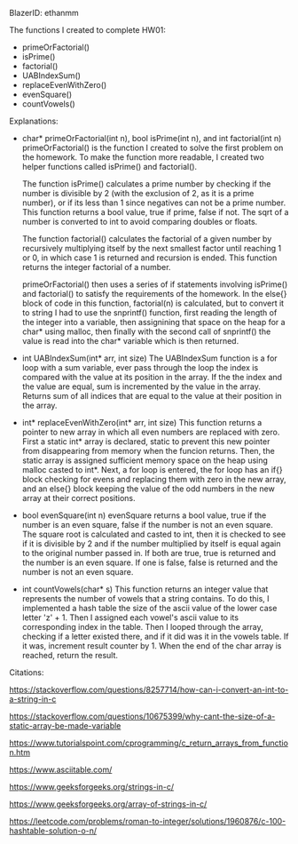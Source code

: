 BlazerID: ethanmm

The functions I created to complete HW01:

  * primeOrFactorial()
  * isPrime()
  * factorial()
  * UABIndexSum()
  * replaceEvenWithZero()
  * evenSquare()
  * countVowels()

Explanations:

  * char* primeOrFactorial(int n), bool isPrime(int n), and int factorial(int n)
      primeOrFactorial() is the function I created to solve the first problem on the 
      homework. To make the function more readable, I created two helper functions called isPrime() and factorial().

      The function isPrime() calculates a prime number by checking if the number is divisible by 2 (with the exclusion of 2, as it is a prime number), or if its less than 1 since negatives can not be a prime number. This function returns a bool value, true if prime, false if not. The sqrt of a number is converted to int to avoid comparing doubles or floats.

      The function factorial() calculates the factorial of a given number by recursively multiplying itself by the next smallest factor until reaching 1 or 0, in which case 1 is returned and recursion is ended. This function returns the integer factorial of a number.

      primeOrFactorial() then uses a series of if statements involving isPrime() and factorial() to satisfy the requirements of the homework. In the else{} block of code in this function, factorial(n) is calculated, but to convert it to string I had to use the snprintf() function, first reading the length of the integer into a variable, then assignining that space on the heap for a char* using malloc, then finally with the second call of snprintf() the value is read into the char* variable which is then returned.

  * int UABIndexSum(int* arr, int size)
      The UABIndexSum function is a for loop with a sum variable, ever pass through the loop the index is compared with the value at its position in the array. If the the index and the value are equal, sum is incremented by the value in the array. Returns sum of all indices that are equal to the value at their position in the array.
    
  * int* replaceEvenWithZero(int* arr, int size)
      This function returns a pointer to new array in which all even numbers are replaced with zero. First a static int* array is declared, static to prevent this new pointer from disappearing from memory when the funcion returns. Then, the static array is assigned sufficient memory space on the heap using malloc casted to int*. Next, a for loop is entered, the for loop has an if{} block checking for evens and replacing them with zero in the new array, and an else{} block keeping the value of the odd numbers in the new array at their correct positions. 

  * bool evenSquare(int n)
      evenSquare returns a bool value, true if the number is an even square, false if the number is not an even square. The square root is calculated and casted to int, then it is checked to see if it is divisible by 2 and if the number multiplied by itself is equal again to the original number passed in. If both are true, true is returned and the number is an even square. If one is false, false is returned and the number is not an even square.

  * int countVowels(char* s)
      This function returns an integer value that represents the number of vowels that a string contains. To do this, I implemented a hash table the size of the ascii value of the lower case letter 'z' + 1. Then I assigned each vowel's ascii value to its corresponding index in the table. Then I looped through the array, checking if a letter existed there, and if it did was it in the vowels table. If it was, increment result counter by 1. When the end of the char array is reached, return the result.


Citations:

  https://stackoverflow.com/questions/8257714/how-can-i-convert-an-int-to-a-string-in-c

  https://stackoverflow.com/questions/10675399/why-cant-the-size-of-a-static-array-be-made-variable

  https://www.tutorialspoint.com/cprogramming/c_return_arrays_from_function.htm

  https://www.asciitable.com/

  https://www.geeksforgeeks.org/strings-in-c/

  https://www.geeksforgeeks.org/array-of-strings-in-c/

  https://leetcode.com/problems/roman-to-integer/solutions/1960876/c-100-hashtable-solution-o-n/
